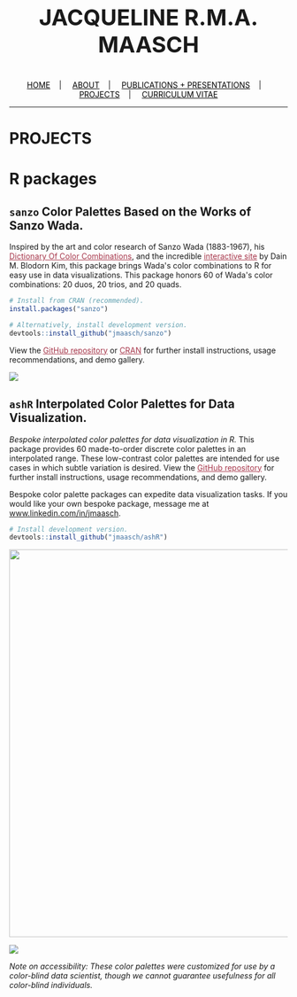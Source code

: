 <div class="name">
  <p align="center" style="font-size:40px">
    <b>JACQUELINE R.M.A. MAASCH</b>
  </p>
</div>

<div class="topnav">
  <p align="center">
  <a href="home.html" style="color: rgb(0,0,0)"><font color="000000">HOME</font></a>&nbsp;&nbsp;&nbsp;&nbsp;|&nbsp;&nbsp;&nbsp;&nbsp;
  <a href="about.html" style="color: rgb(0,0,0)"><font color="000000">ABOUT</font></a>&nbsp;&nbsp;&nbsp;&nbsp;|&nbsp;&nbsp;&nbsp;&nbsp;
  <a href="pubs.html" style="color: rgb(0,0,0)"><font color="000000">PUBLICATIONS + PRESENTATIONS</font></a>&nbsp;&nbsp;&nbsp;&nbsp;|&nbsp;&nbsp;&nbsp;&nbsp;
  <a href="projects.html" style="color: rgb(0,0,0)"><font color="000000">PROJECTS</font></a>&nbsp;&nbsp;&nbsp;&nbsp;|&nbsp;&nbsp;&nbsp;&nbsp;
  <a href="cv.html" style="color: rgb(0,0,0)"><font color="000000">CURRICULUM VITAE</font></a> 
</p>
</div>

---------------------------------------

# PROJECTS

# R packages

## ```sanzo``` Color Palettes Based on the Works of Sanzo Wada.


Inspired by the art and color research of Sanzo Wada (1883-1967), his <a href="http://seigensha.com/en/2016/11/01/978-4-86152-247-5/" style="color: rgb(167,55,75)" target="_blank"><font color="A7374B">Dictionary Of Color Combinations</font></a>, and the incredible <a href="https://github.com/dblodorn/sanzo-wada" style="color: rgb(167,55,75)" target="_blank"><font color="A7374B">interactive site</font></a> by Dain M. Blodorn Kim, this package brings Wada's color combinations to R for easy use in data visualizations. This package honors 60 of Wada's color combinations: 20 duos, 20 trios, and 20 quads.

```R
# Install from CRAN (recommended).
install.packages("sanzo")

# Alternatively, install development version.
devtools::install_github("jmaasch/sanzo")
```

View the <a href="https://github.com/jmaasch/sanzo/" style="color: rgb(167,55,75)" target="_blank"><font color="A7374B">GitHub repository</font></a> or <a href="https://CRAN.R-project.org/package=sanzo" style="color: rgb(167,55,75)" target="_blank"><font color="A7374B">CRAN</font></a> for further install instructions, usage recommendations, and demo gallery.

<img src="https://user-images.githubusercontent.com/50045763/71599641-b5a6b680-2b19-11ea-8262-bdc7c26505b0.png" align="middle"/>

## `ashR` Interpolated Color Palettes for Data Visualization.

*Bespoke interpolated color palettes for data visualization in R.* This package provides 60 made-to-order discrete color palettes in an interpolated range. These low-contrast color palettes are intended for use cases in which subtle variation is desired. View the <a href="https://github.com/jmaasch/ashR/" style="color: rgb(167,55,75)" target="_blank"><font color="A7374B">GitHub repository</font></a> for further install instructions, usage recommendations, and demo gallery.

Bespoke color palette packages can expedite data visualization tasks. If you would like your own bespoke package, message me at <a href="https://www.linkedin.com/in/jmaasch" style="color: rgb(167,55,75)" target="_blank"><font color="A7374B"> www.linkedin.com/in/jmaasch</font></a>.

```R
# Install development version.
devtools::install_github("jmaasch/ashR")
```
<p align="center">
<img src="https://user-images.githubusercontent.com/50045763/91103101-a5a78e00-e638-11ea-88b6-1b496f01a39a.jpg" width="700" align="middle"/>
  </p>
  
<img src="https://user-images.githubusercontent.com/50045763/91103436-79404180-e639-11ea-9e45-76db3e016cd5.jpg" align="middle"/>

*Note on accessibility: These color palettes were customized for use by a color-blind data scientist, though we cannot guarantee usefulness for all color-blind individuals.*
